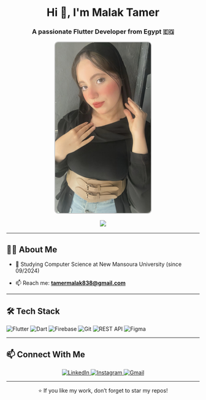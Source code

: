 
<h1 align="center">Hi 👋, I'm Malak Tamer</h1>
<h3 align="center">A passionate Flutter Developer from Egypt 🇪🇬</h3>

<p align="center">
  <img src="malokty.jpeg" alt="Malak Tamer" width="250" style="border-radius: 10px; border: 2px solid #ccc;" />
</p>

<p align="center">
  <img src="https://readme-typing-svg.herokuapp.com?color=36BCF7&lines=Mobile+App+Developer;Flutter+%26+Dart+Expert;Clean+Code+Lover;Team+Contributor;Always+Learning+🚀" />
</p>

---

## 🧑‍💻 About Me

[//]: # (- 🔭 Flutter Developer at **Almasader Alaqamia**)
- 🌱 Studying Computer Science at  New Mansoura University (since 09/2024)

[//]: # (- 💼 Previous Flutter Training at **Alalmiya Alhura Company** &#40;09/2024 – 04/2024&#41;)
[//]: # (- 🧑‍🏫 Mentor at **Circle Flutter** &#40;student activity&#41;)
[//]: # (- 👥 Collaborated with the team at **Breakin Point**)
[//]: # (- 🏆 Named **Super Developer of the Month &#40;July&#41;** at Almasader – [View post]&#40;https://www.linkedin.com/posts/almasader4it_superdeveloperofthemonth-almasaderalraqmiateam-activity-7357708060645015552-23B2?utm_source=share&utm_medium=member_desktop&rcm=ACoAADxVDjEBmpxmKFqTAirT05YcBlLekIFgk84&#41;)
[//]: # (- 📄 [Show My CV]&#40;https://flowcv.com/resume/csomeeg7uwnq&#41;)
- 📫 Reach me: **tamermalak838@gmail.com**

---

## 🛠️ Tech Stack

![Flutter](https://img.shields.io/badge/Flutter-02569B?style=for-the-badge&logo=flutter&logoColor=white)
![Dart](https://img.shields.io/badge/Dart-0175C2?style=for-the-badge&logo=dart&logoColor=white)
![Firebase](https://img.shields.io/badge/Firebase-FFCA28?style=for-the-badge&logo=firebase&logoColor=black)
![Git](https://img.shields.io/badge/Git-F05032?style=for-the-badge&logo=git&logoColor=white)
![REST API](https://img.shields.io/badge/REST-API-FF6F00?style=for-the-badge)
![Figma](https://img.shields.io/badge/Figma-F24E1E?style=for-the-badge&logo=figma&logoColor=white)

---

[//]: # ()
[//]: # (## 📱 Projects)

[//]: # ()
[//]: # (- 🎉 [جادر - Party/Event Booking App &#40;Android/iOS&#41;]&#40;https://play.google.com/store/apps/details?id=com.masader.jader.jader&#41;)

[//]: # (- 🚚 [نقیل - Employee Transfer App]&#40;https://play.google.com/store/apps/details?id=com.masader.naqel.naqel&#41;)

[//]: # (- 🏍 [دبابك - Motorcycle Trade App]&#40;https://play.google.com/store/apps/details?id=com.masader.dbabk&#41;)

[//]: # (- 🏗 [أعمال الخليج - Construction Rental App]&#40;https://play.google.com/store/apps/details?id=com.masader.gulfBussiness&#41;)

[//]: # (- ⚖ [وثاق - Legal Consultation App]&#40;https://play.google.com/store/apps/details?id=com.masader.weissak&#41;)

[//]: # (- 🛍 [بلدنا - Advertising & Commerce App]&#40;https://play.google.com/store/apps/details?id=com.masader.baladna&#41;)

[//]: # ()
[//]: # (---)

[//]: # (##` 📊 GitHub Stats)

[//]: # ()
[//]: # (<p align="center">)

[//]: # (  <img src="https://github-readme-stats.vercel.app/api?username=mvlvk._.tamer&show_icons=true&theme=tokyonight" height="165">)

[//]: # (  <img src="https://github-readme-stats.vercel.app/api/top-langs/?username=mvlvk._.tamer&layout=compact&theme=tokyonight" height="165">)

[//]: # (</p>)

[//]: # ()
[//]: # (---`)

## 📫 Connect With Me

<p align="center">
  <a href="https://www.linkedin.com/in/malak-tamer-477468354/" target="_blank">
    <img alt="LinkedIn" src="https://img.shields.io/badge/LinkedIn-Malak%20Tamer-blue?style=for-the-badge&logo=linkedin">
  </a>
  <a href="https://www.instagram.com/mvlvk._.tamer/" target="_blank">
    <img alt="Instagram" src="https://img.shields.io/badge/Instagram-mvlvk._.tamer-E1306C?style=for-the-badge&logo=instagram&logoColor=white">
  </a>
  <a href="mailto:tamermalak838@gmail.com">
    <img alt="Gmail" src="https://img.shields.io/badge/Email-tamermalak838@gmail.com-D14836?style=for-the-badge&logo=gmail&logoColor=white">
  </a>
</p>

---

<p align="center">⭐️ If you like my work, don’t forget to star my repos!</p>
